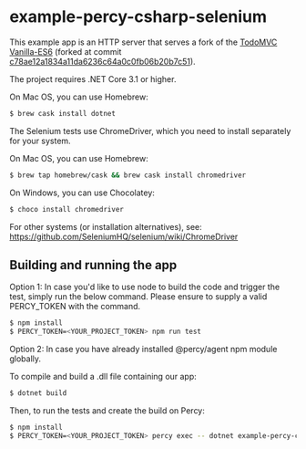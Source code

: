 # example-percy-csharp-selenium
This example app is an HTTP server that serves a fork of the [TodoMVC](https://github.com/tastejs/todomvc)
[Vanilla-ES6](https://github.com/tastejs/todomvc/tree/master/examples/vanilla-es6)
(forked at commit
[c78ae12a1834a11da6236c64a0c0fb06b20b7c51](https://github.com/tastejs/todomvc/tree/c78ae12a1834a11da6236c64a0c0fb06b20b7c51)).

The project requires .NET Core 3.1 or higher. 

On Mac OS, you can use Homebrew:
```bash
$ brew cask install dotnet
```

The Selenium tests use ChromeDriver, which you need to install separately for your system.

On Mac OS, you can use Homebrew:
```bash
$ brew tap homebrew/cask && brew cask install chromedriver
```

On Windows, you can use Chocolatey:

```bash
$ choco install chromedriver
```

For other systems (or installation alternatives), see:
https://github.com/SeleniumHQ/selenium/wiki/ChromeDriver

## Building and running the app

Option 1: In case you'd like to use node to build the code and trigger the test, simply run the below command. Please ensure to supply a valid PERCY_TOKEN with the command.

```bash
$ npm install
$ PERCY_TOKEN=<YOUR_PROJECT_TOKEN> npm run test
```

Option 2: In case you have already installed @percy/agent npm module globally.

To compile and build a .dll file containing our app:
```bash
$ dotnet build
```

Then, to run the tests and create the build on Percy:
```bash
$ npm install
$ PERCY_TOKEN=<YOUR_PROJECT_TOKEN> percy exec -- dotnet example-percy-csharp-selenium/bin/Debug/*/example-percy-csharp-selenium.dll
```